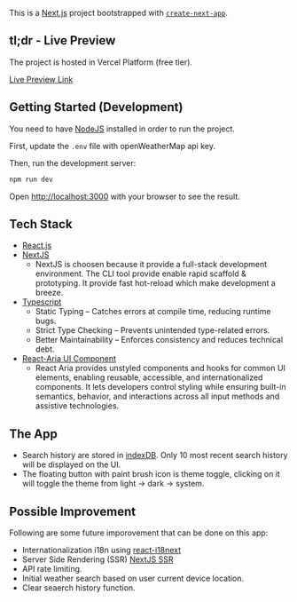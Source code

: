This is a [Next.js](https://nextjs.org) project bootstrapped with [`create-next-app`](https://nextjs.org/docs/app/api-reference/cli/create-next-app).

## tl;dr - Live Preview

The project is hosted in Vercel Platform (free tier).

[Live Preview Link](https://weather-app-eosin-two-66.vercel.app/)

## Getting Started (Development)

You need to have [NodeJS](https://nodejs.org/en/download/current) installed in order to run the project.

First, update the `.env` file with openWeatherMap api key.

Then, run the development server:

```bash
npm run dev
```

Open [http://localhost:3000](http://localhost:3000) with your browser to see the result.

## Tech Stack

- [React.js](https://react.dev/)
- [NextJS](https://nextjs.org/)
  - NextJS is choosen because it provide a full-stack development environment. The CLI tool provide enable rapid scaffold & prototyping. It provide fast hot-reload which make development a breeze.
- [Typescript](https://www.typescriptlang.org/)
  - Static Typing – Catches errors at compile time, reducing runtime bugs.
  - Strict Type Checking – Prevents unintended type-related errors.
  - Better Maintainability – Enforces consistency and reduces technical debt.
- [React-Aria UI Component](https://react-spectrum.adobe.com/react-aria/index.html)
  - React Aria provides unstyled components and hooks for common UI elements, enabling reusable, accessible, and internationalized components. It lets developers control styling while ensuring built-in semantics, behavior, and interactions across all input methods and assistive technologies.

## The App

- Search history are stored in [indexDB](https://developer.mozilla.org/en-US/docs/Web/API/IndexedDB_API). Only 10 most recent search history will be displayed on the UI.
- The floating button with paint brush icon is theme toggle, clicking on it will toggle the theme from light -> dark -> system.

## Possible Improvement

Following are some future imporovement that can be done on this app:

- Internationalization i18n using [react-i18next](https://react.i18next.com/)
- Server Side Rendering (SSR) [NextJS SSR](https://nextjs.org/docs/pages/building-your-application/rendering/server-side-rendering)
- API rate limiting.
- Initial weather search based on user current device location.
- Clear seaerch history function.
